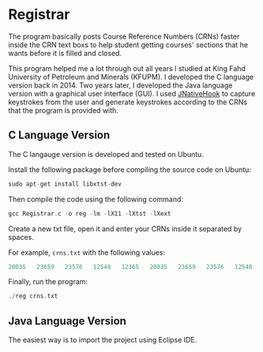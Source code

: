 # Registrar

The program basically posts Course Reference Numbers (CRNs) faster inside the CRN text boxs to help student getting courses' sections that he wants before it is filled and closed.

This program helped me a lot through out all years I studied at King Fahd University of Petroleum and Minerals (KFUPM). I developed the C language version back in 2014. Two years later, I developed the Java language version with a graphical user interface (GUI). I used [JNativeHook](https://github.com/kwhat/jnativehook) to capture keystrokes from the user and generate keystrokes according to the CRNs that the program is provided with.

## C Language Version

The C langauge version is developed and tested on Ubuntu.

Install the following package before compiling the source code on Ubuntu:

```C
sudo apt-get install libxtst-dev
```

Then compile the code using the following command:

```C
gcc Registrar.c -o reg -lm -lX11 -lXtst -lXext
```

Create a new txt file, open it and enter your CRNs inside it separated by spaces.

For example, `crns.txt` with the following values:

```C
20035	23659	23576	12548	12365	20035	23659	23576	12548	12365	
```

Finally, run the program:

```C
./reg crns.txt
```

## Java Language Version

The easiest way is to import the project using Eclipse IDE.